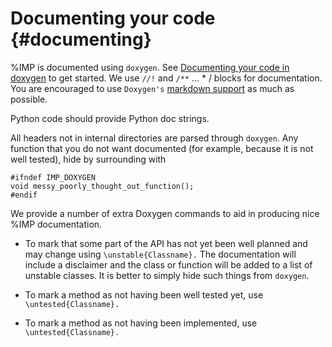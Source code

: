Documenting your code {#documenting}
=====================

%IMP is documented using `doxygen`. See
[Documenting your code in doxygen](http://www.doxygen.nl/docblocks.html)
to get started. We use `//!` and `/**` ... * / blocks for documentation.
You are encouraged to use `Doxygen's`
[markdown support](http://www.stack.nl/~dimitri/doxygen/manual/markdown.html) as much as possible.

Python code should provide Python doc strings.

All headers not in internal directories are parsed through
`doxygen`. Any function that you do not want documented (for example,
because it is not well tested), hide by surrounding with

    #ifndef IMP_DOXYGEN
    void messy_poorly_thought_out_function();
    #endif

We provide a number of extra Doxygen commands to aid in producing nice
%IMP documentation.

- To mark that some part of the API has not yet been well planned and may change
  using `\unstable{Classname}.` The documentation will include a disclaimer
  and the class or function will be added to a list of unstable classes. It is
  better to simply hide such things from `doxygen`.

- To mark a method as not having been well tested yet, use
  `\untested{Classname}.`

- To mark a method as not having been implemented, use `\untested{Classname}.`
